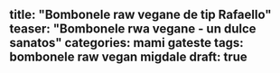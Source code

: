 title:  "Bombonele raw vegane de tip Rafaello"
teaser: "Bombonele rwa vegane - un dulce sanatos"
categories: mami gateste
tags: bombonele raw vegan migdale
draft: true
---
